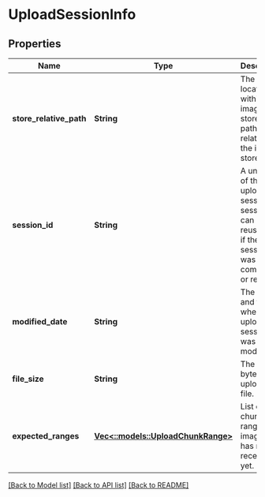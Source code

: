 # UploadSessionInfo

## Properties
Name | Type | Description | Notes
------------ | ------------- | ------------- | -------------
**store_relative_path** | **String** | The remote location within image store. This path is relative to the image store root. | [optional] [default to null]
**session_id** | **String** | A unique ID of the upload session. A session ID can be reused only if the session was committed or removed. | [optional] [default to null]
**modified_date** | **String** | The date and time when the upload session was last modified. | [optional] [default to null]
**file_size** | **String** | The size in bytes of the uploading file. | [optional] [default to null]
**expected_ranges** | [**Vec<::models::UploadChunkRange>**](UploadChunkRange.md) | List of chunk ranges that image store has not received yet. | [optional] [default to null]

[[Back to Model list]](../README.md#documentation-for-models) [[Back to API list]](../README.md#documentation-for-api-endpoints) [[Back to README]](../README.md)


